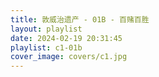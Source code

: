 ```yaml
---
title: 敦威治遗产 - 01B - 百赌百胜
layout: playlist
date: 2024-02-19 20:31:45
playlist: c1-01b
cover_image: covers/c1.jpg
---
```

